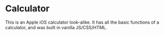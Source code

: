 # Calculator
This is an Apple iOS calculator look-alike. It has all the basic functions of a calculator, and was built in vanilla JS/CSS/HTML.
